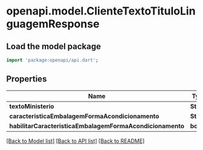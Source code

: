 # openapi.model.ClienteTextoTituloLinguagemResponse

## Load the model package
```dart
import 'package:openapi/api.dart';
```

## Properties
Name | Type | Description | Notes
------------ | ------------- | ------------- | -------------
**textoMinisterio** | **String** |  | [optional] 
**caracteristicaEmbalagemFormaAcondicionamento** | **String** |  | [optional] 
**habilitarCaracteristicaEmbalagemFormaAcondicionamento** | **bool** |  | [optional] 

[[Back to Model list]](../README.md#documentation-for-models) [[Back to API list]](../README.md#documentation-for-api-endpoints) [[Back to README]](../README.md)


